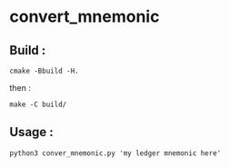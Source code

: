 # convert_mnemonic

## Build :

`cmake -Bbuild -H.`

then :

`make -C build/`

## Usage :

`python3 conver_mnemonic.py 'my ledger mnemonic here'`
